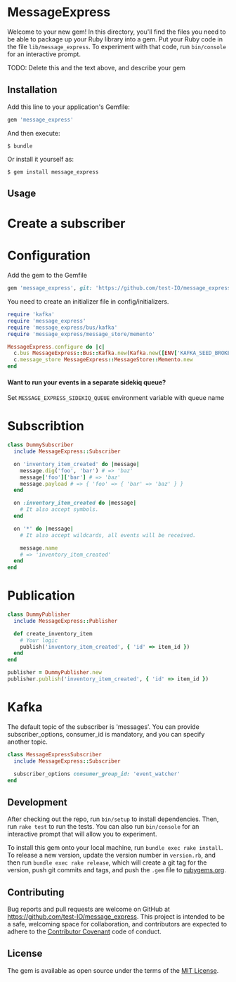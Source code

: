 # MessageExpress

Welcome to your new gem! In this directory, you'll find the files you need to be able to package up your Ruby library into a gem. Put your Ruby code in the file `lib/message_express`. To experiment with that code, run `bin/console` for an interactive prompt.

TODO: Delete this and the text above, and describe your gem

## Installation

Add this line to your application's Gemfile:

```ruby
gem 'message_express'
```

And then execute:

    $ bundle

Or install it yourself as:

    $ gem install message_express

## Usage

# Create a subscriber

# Configuration

  Add the gem to the Gemfile

  ```ruby
  gem 'message_express', git: 'https://github.com/test-IO/message_express'
  ```

  You need to create an initializer file in config/initializers.

  ```ruby
  require 'kafka'
  require 'message_express'
  require 'message_express/bus/kafka'
  require 'message_express/message_store/memento'

  MessageExpress.configure do |c|
    c.bus MessageExpress::Bus::Kafka.new(Kafka.new([ENV['KAFKA_SEED_BROKER']]))
    c.message_store MessageExpress::MessageStore::Memento.new
  end
  ```
  #### Want to run your events in a separate sidekiq queue?
  
  Set `MESSAGE_EXPRESS_SIDEKIQ_QUEUE` environment variable with queue name


# Subscribtion

  ```ruby
  class DummySubscriber
    include MessageExpress::Subscriber

    on 'inventory_item_created' do |message|
      message.dig('foo', 'bar') # => 'baz'
      message['foo']['bar'] # => 'baz'
      message.payload # => { 'foo' => { 'bar' => 'baz' } }
    end

    on :inventory_item_created do |message|
      # It also accept symbols.
    end

    on '*' do |message|
      # It also accept wildcards, all events will be received.

      message.name
      # => 'inventory_item_created'
    end
  end
  ```

  # Publication
  ```ruby
  class DummyPublisher
    include MessageExpress::Publisher

    def create_inventory_item
      # Your logic
      publish('inventory_item_created', { 'id' => item_id })
    end
  end

  publisher = DummyPublisher.new
  publisher.publish('inventory_item_created', { 'id' => item_id })

  ```

  # Kafka
  The default topic of the subscriber is 'messages'.
  You can provide subscriber_options, consumer_id is mandatory, and you can specify another topic.

  ```ruby
  class MessageExpressSubscriber
    include MessageExpress::Subscriber

    subscriber_options consumer_group_id: 'event_watcher'
  end
  ```

## Development

After checking out the repo, run `bin/setup` to install dependencies. Then, run `rake test` to run the tests. You can also run `bin/console` for an interactive prompt that will allow you to experiment.

To install this gem onto your local machine, run `bundle exec rake install`. To release a new version, update the version number in `version.rb`, and then run `bundle exec rake release`, which will create a git tag for the version, push git commits and tags, and push the `.gem` file to [rubygems.org](https://rubygems.org).

## Contributing

Bug reports and pull requests are welcome on GitHub at https://github.com/test-IO/message_express. This project is intended to be a safe, welcoming space for collaboration, and contributors are expected to adhere to the [Contributor Covenant](http://contributor-covenant.org) code of conduct.

## License

The gem is available as open source under the terms of the [MIT License](https://opensource.org/licenses/MIT).
